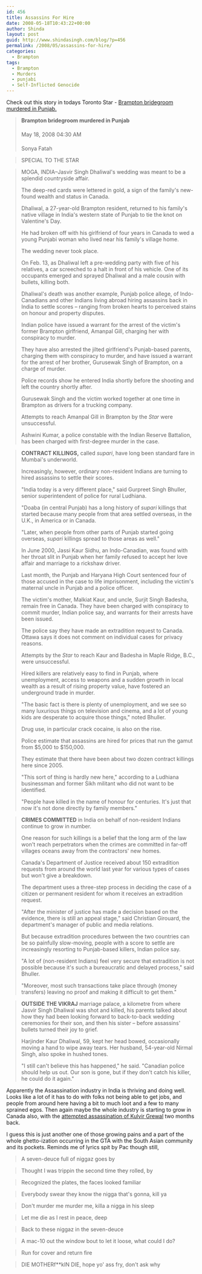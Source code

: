 ```yaml
---
id: 456
title: Assassins For Hire
date: 2008-05-18T10:43:22+00:00
author: Shinda
layout: post
guid: http://www.shindasingh.com/blog/?p=456
permalink: /2008/05/assassins-for-hire/
categories:
  - Brampton
tags:
  - Brampton
  - Murders
  - punjabi
  - Self-Inflicted Genocide
---
```

Check out this story in todays Toronto Star - [<span id="ctl00_ContentPlaceHolder_article_NavWebPart_Article_ctl00___Title__" class="headlineArticle">Brampton bridegroom murdered in Punjab.</span>](http://www.thestar.com/article/427017)

> **<span id="ctl00_ContentPlaceHolder_article_NavWebPart_Article_ctl00___Title__" class="headlineArticle">Brampton bridegroom murdered in Punjab</span>**
> 
> <div style="margin: 20px 0px;">
>   <span style="text-transform: capitalize;"> May 18, 2008 04:30 AM</span>
> </div>
> 
> <!-- AUTHOR 1 -->
> 
> <span id="ctl00_ContentPlaceHolder_article_NavWebPart_Article_ctl00___Author1__" class="articleAuthor">Sonya Fatah</span>
  
> <!-- CREDIT 1-->
> 
> <span id="ctl00_ContentPlaceHolder_article_NavWebPart_Article_ctl00___Credit1__" style="text-transform: uppercase;">Special to the Star</span>
  
> <!-- ARTICLE CONTENT-->MOGA, INDIA–Jasvir Singh Dhaliwal's wedding was meant to be a splendid countryside affair.
> 
> The deep-red cards were lettered in gold, a sign of the family's new-found wealth and status in Canada.
> 
> Dhaliwal, a 27-year-old Brampton resident, returned to his family's native village in India's western state of Punjab to tie the knot on Valentine's Day.
> 
> He had broken off with his girlfriend of four years in Canada to wed a young Punjabi woman who lived near his family's village home.
> 
> The wedding never took place.
> 
> On Feb. 13, as Dhaliwal left a pre-wedding party with five of his relatives, a car screeched to a halt in front of his vehicle. One of its occupants emerged and sprayed Dhaliwal and a male cousin with bullets, killing both.
> 
> Dhaliwal's death was another example, Punjab police allege, of Indo-Canadians and other Indians living abroad hiring assassins back in India to settle scores – ranging from broken hearts to perceived stains on honour and property disputes.
> 
> Indian police have issued a warrant for the arrest of the victim's former Brampton girlfriend, Amanpal Gill, charging her with conspiracy to murder.
> 
> They have also arrested the jilted girlfriend's Punjab-based parents, charging them with conspiracy to murder, and have issued a warrant for the arrest of her brother, Gurusewak Singh of Brampton, on a charge of murder.
> 
> Police records show he entered India shortly before the shooting and left the country shortly after.
> 
> Gurusewak Singh and the victim worked together at one time in Brampton as drivers for a trucking company.
> 
> Attempts to reach Amanpal Gill in Brampton by the _Star_ were unsuccessful.
> 
> Ashwini Kumar, a police constable with the Indian Reserve Battalion, has been charged with first-degree murder in the case.
  
> **CONTRACT KILLINGS,** called _supari_, have long been standard fare in Mumbai's underworld.
> 
> Increasingly, however, ordinary non-resident Indians are turning to hired assassins to settle their scores.
> 
> "India today is a very different place," said Gurpreet Singh Bhuller, senior superintendent of police for rural Ludhiana.
> 
> "Doaba (in central Punjab) has a long history of _supari_ killings that started because many people from that area settled overseas, in the U.K., in America or in Canada.
> 
> "Later, when people from other parts of Punjab started going overseas, _supari_ killings spread to those areas as well."
> 
> In June 2000, Jassi Kaur Sidhu, an Indo-Canadian, was found with her throat slit in Punjab when her family refused to accept her love affair and marriage to a rickshaw driver.
> 
> Last month, the Punjab and Haryana High Court sentenced four of those accused in the case to life imprisonment, including the victim's maternal uncle in Punjab and a police officer.
> 
> The victim's mother, Malkiat Kaur, and uncle, Surjit Singh Badesha, remain free in Canada. They have been charged with conspiracy to commit murder, Indian police say, and warrants for their arrests have been issued.
> 
> The police say they have made an extradition request to Canada. Ottawa says it does not comment on individual cases for privacy reasons.
> 
> Attempts by the _Star_ to reach Kaur and Badesha in Maple Ridge, B.C., were unsuccessful.
> 
> Hired killers are relatively easy to find in Punjab, where unemployment, access to weapons and a sudden growth in local wealth as a result of rising property value, have fostered an underground trade in murder.
> 
> "The basic fact is there is plenty of unemployment, and we see so many luxurious things on television and cinema, and a lot of young kids are desperate to acquire those things," noted Bhuller.
> 
> Drug use, in particular crack cocaine, is also on the rise.
> 
> Police estimate that assassins are hired for prices that run the gamut from $5,000 to $150,000.
> 
> They estimate that there have been about two dozen contract killings here since 2005.
> 
> "This sort of thing is hardly new here," according to a Ludhiana businessman and former Sikh militant who did not want to be identified.
> 
> "People have killed in the name of honour for centuries. It's just that now it's not done directly by family members."
  
> **CRIMES COMMITTED** in India on behalf of non-resident Indians continue to grow in number.
> 
> One reason for such killings is a belief that the long arm of the law won't reach perpetrators when the crimes are committed in far-off villages oceans away from the contractors' new homes.
> 
> Canada's Department of Justice received about 150 extradition requests from around the world last year for various types of cases but won't give a breakdown.
> 
> The department uses a three-step process in deciding the case of a citizen or permanent resident for whom it receives an extradition request.
> 
> "After the minister of justice has made a decision based on the evidence, there is still an appeal stage," said Christian Girouard, the department's manager of public and media relations.
> 
> But because extradition procedures between the two countries can be so painfully slow-moving, people with a score to settle are increasingly resorting to Punjab-based killers, Indian police say.
> 
> "A lot of (non-resident Indians) feel very secure that extradition is not possible because it's such a bureaucratic and delayed process," said Bhuller.
> 
> "Moreover, most such transactions take place through (money transfers) leaving no proof and making it difficult to get them."
  
> **OUTSIDE THE VIKRAJ** marriage palace, a kilometre from where Jasvir Singh Dhaliwal was shot and killed, his parents talked about how they had been looking forward to back-to-back wedding ceremonies for their son, and then his sister – before assassins' bullets turned their joy to grief.
> 
> Harjinder Kaur Dhaliwal, 59, kept her head bowed, occasionally moving a hand to wipe away tears. Her husband, 54-year-old Nirmal Singh, also spoke in hushed tones.
> 
> "I still can't believe this has happened," he said. "Canadian police should help us out. Our son is gone, but if they don't catch his killer, he could do it again."

Apparently the Assassination industry in India is thriving and doing well. Looks like a lot of it has to do with folks not being able to get jobs, and people from around here having a bit to much loot and a few to many sprained egos. Then again maybe the whole industry is starting to grow in Canada also, with the [attempted assassination of Kulvir Grewal](http://www.lfpress.com/newsstand/News/Local/2008/04/12/5264946-sun.html) two months back.

I guess this is just another one of those growing pains and a part of the whole ghetto-ization occurring in the GTA with the South Asian community and its pockets. Reminds me of lyrics spit by Pac though still,

> A seven-deuce full of niggaz goes by
  
> Thought I was trippin the second time they rolled, by
  
> Recognized the plates, the faces looked familiar
  
> Everybody swear they know the nigga that's gonna, kill ya
  
> Don't murder me murder me, killa a nigga in his sleep
  
> Let me die as I rest in peace, deep
  
> Back to these niggaz in the seven-deuce
  
> A mac-10 out the window bout to let it loose, what could I do?
  
> Run for cover and return fire
  
> DIE MOTHERf**kIN DIE, hope yo' ass fry, don't ask why